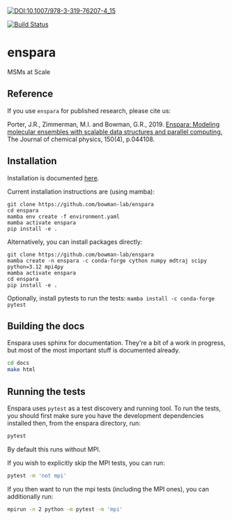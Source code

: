 [![DOI:10.1007/978-3-319-76207-4_15](https://zenodo.org/badge/DOI/10.1063/1.5063794.svg)]( https://doi.org/10.1063/1.5063794)

[![Build Status](https://github.com/bowman-lab/enspara/actions/workflows/ci.yml/badge.svg)](https://github.com/bowman-lab/enspara/actions/)


# enspara
MSMs at Scale 

## Reference

If you use `enspara` for published research, please cite us:

Porter, J.R., Zimmerman, M.I. and Bowman, G.R., 2019. [Enspara: Modeling molecular ensembles with scalable data structures and parallel computing.](https://aip.scitation.org/doi/full/10.1063/1.5063794%40jcp.2019.MMMK.issue-1) The Journal of chemical physics, 150(4), p.044108.

## Installation 

Installation is documented [here](https://enspara.readthedocs.io/en/latest/installation.html).

Current installation instructions are (using mamba):

```
git clone https://github.com/bowman-lab/enspara
cd enspara
mamba env create -f environment.yaml
mamba activate enspara
pip install -e .
```

Alternatively, you can install packages directly:

```
git clone https://github.com/bowman-lab/enspara
mamba create -n enspara -c conda-forge cython numpy mdtraj scipy python=3.12 mpi4py
mamba activate enspara
cd enspara
pip install -e .
```

Optionally, install pytests to run the tests:
`mamba install -c conda-forge pytest`

## Building the docs

Enspara uses sphinx for documentation. They're a bit of a work in progress,
but most of the most important stuff is documented already.

```bash
cd docs
make html
```

## Running the tests

Enspara uses `pytest` as a test discovery and running tool. To run the
tests, you should first make sure you have the development dependencies
installed then, from the enspara directory, run:

```bash
pytest
```

By default this runs without MPI. 

If you wish to explicitly skip the MPI tests, you can run:

```bash
pytest -m 'not mpi'
```

If you then want to run the mpi tests (including the MPI ones), you can additionally run:

```bash
mpirun -n 2 python -m pytest -m 'mpi'
```
